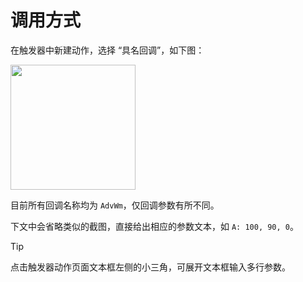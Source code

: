 # 调用方式

在触发器中新建动作，选择 “具名回调”，如下图：

<img src="https://github.com/user-attachments/assets/18fcec85-37ba-4594-a9d9-9fe18e3ef9ea" height="200">

目前所有回调名称均为 `AdvWm`，仅回调参数有所不同。

下文中会省略类似的截图，直接给出相应的参数文本，如 `A: 100, 90, 0`。

> [!TIP]
> 点击触发器动作页面文本框左侧的小三角，可展开文本框输入多行参数。

